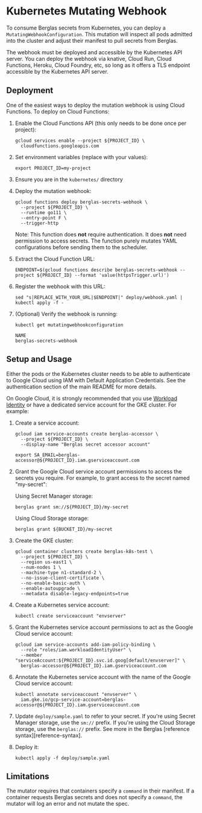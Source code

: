 # Kubernetes Mutating Webhook

To consume Berglas secrets from Kubernetes, you can deploy a
`MutatingWebhookConfiguration`. This mutation will inspect all pods admitted
into the cluster and adjust their manifest to pull secrets from Berglas.

The webhook must be deployed and accessible by the Kubernetes API server. You
can deploy the webhook via knative, Cloud Run, Cloud Functions, Heroku, Cloud
Foundry, etc, so long as it offers a TLS endpoint accessible by the Kubernetes
API server.


## Deployment

One of the easiest ways to deploy the mutation webhook is using Cloud Functions.
To deploy on Cloud Functions:

1. Enable the Cloud Functions API (this only needs to be done once per project):

    ```text
    gcloud services enable --project ${PROJECT_ID} \
      cloudfunctions.googleapis.com
    ```

1. Set environment variables (replace with your values):

    ```text
    export PROJECT_ID=my-project
    ```

1. Ensure you are in the `kubernetes/` directory

1. Deploy the mutation webhook:

    ```text
    gcloud functions deploy berglas-secrets-webhook \
      --project ${PROJECT_ID} \
      --runtime go111 \
      --entry-point F \
      --trigger-http
    ```

    Note: This function does **not** require authentication. It does **not**
    need permission to access secrets. The function purely mutates YAML
    configurations before sending them to the scheduler.

1. Extract the Cloud Function URL:

    ```text
    ENDPOINT=$(gcloud functions describe berglas-secrets-webhook --project ${PROJECT_ID} --format 'value(httpsTrigger.url)')
    ```

1. Register the webhook with this URL:

    ```text
    sed "s|REPLACE_WITH_YOUR_URL|$ENDPOINT|" deploy/webhook.yaml | kubectl apply -f -
    ```

1. (Optional) Verify the webhook is running:

    ```text
    kubectl get mutatingwebhookconfiguration

    NAME
    berglas-secrets-webhook
    ```


## Setup and Usage

Either the pods or the Kubernetes cluster needs to be able to authenticate to
Google Cloud using IAM with Default Application Credentials. See the
authentication section of the main README for more details.

On Google Cloud, it is strongly recommended that you use [Workload
Identity][workload-identity] or have a dedicated service account for the GKE
cluster. For example:

1. Create a service account:

    ```text
    gcloud iam service-accounts create berglas-accessor \
      --project ${PROJECT_ID} \
      --display-name "Berglas secret accessor account"
    ```

    ```text
    export SA_EMAIL=berglas-accessor@${PROJECT_ID}.iam.gserviceaccount.com
    ```

1. Grant the Google Cloud service account permissions to access the secrets you
   require. For example, to grant access to the secret named "my-secret":

    Using Secret Manager storage:

    ```text
    berglas grant sm://${PROJECT_ID}/my-secret
    ```

    Using Cloud Storage storage:

    ```text
    berglas grant ${BUCKET_ID}/my-secret
    ```

1. Create the GKE cluster:

    ```text
    gcloud container clusters create berglas-k8s-test \
      --project ${PROJECT_ID} \
      --region us-east1 \
      --num-nodes 1 \
      --machine-type n1-standard-2 \
      --no-issue-client-certificate \
      --no-enable-basic-auth \
      --enable-autoupgrade \
      --metadata disable-legacy-endpoints=true
    ```

1. Create a Kubernetes service account:

    ```text
    kubectl create serviceaccount "envserver"
    ```

1. Grant the Kubernetes service account permissions to act as the Google Cloud service account:

    ```text
    gcloud iam service-accounts add-iam-policy-binding \
      --role "roles/iam.workloadIdentityUser" \
      --member "serviceAccount:${PROJECT_ID}.svc.id.goog[default/envserver]" \
      berglas-accessor@${PROJECT_ID}.iam.gserviceaccount.com
    ```

1. Annotate the Kubernetes service account with the name of the Google Cloud service account:

    ```text
    kubectl annotate serviceaccount "envserver" \
      iam.gke.io/gcp-service-account=berglas-accessor@${PROJECT_ID}.iam.gserviceaccount.com
    ```

1. Update `deploy/sample.yaml` to refer to your secret. If you're using Secret
   Manager storage, use the `sm://` prefix. If you're using the Cloud Storage
   storage, use the `berglas://` prefix. See more in the Berglas [reference
   syntax][reference-syntax].

1. Deploy it:

    ```text
    kubectl apply -f deploy/sample.yaml
    ```


## Limitations

The mutator requires that containers specify a `command` in their manifest. If a
container requests Berglas secrets and does not specify a `command`, the mutator
will log an error and not mutate the spec.


[workload-identity]: https://cloud.google.com/kubernetes-engine/docs/how-to/workload-identity
[syntax-syntax]: doc/reference-syntax.md
